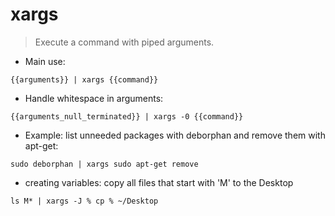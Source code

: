 # xargs

> Execute a command with piped arguments.

- Main use:

`{{arguments}} | xargs {{command}}`

- Handle whitespace in arguments:

`{{arguments_null_terminated}} | xargs -0 {{command}}`

- Example: list unneeded packages with deborphan and remove them with apt-get:

`sudo deborphan | xargs sudo apt-get remove`

- creating variables: copy all files that start with 'M' to the Desktop

`ls M* | xargs -J % cp % ~/Desktop`
